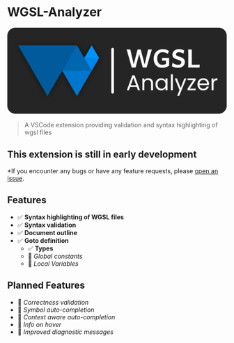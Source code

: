 # WGSL-Analyzer

![alt text](media/banner.svg)

> A VSCode extension providing validation and syntax highlighting of wgsl files

## This extension is still in early development

*If you encounter any bugs or have any feature requests, please [open an issue](https://github.com/unfinishedprogram/wgsl-analyzer/issues).

## Features

- ✅ **Syntax highlighting of WGSL files**
- ✅ **Syntax validation**
- ✅ **Document outline**
- ✅ **Goto definition**
  - ✅ **Types**
  - 🚧 *Global constants*
  - 🚧 *Local Variables*

## Planned Features

- 🚧 *Correctness validation*
- 🚧 *Symbol auto-completion*
- 🚧 *Context aware auto-completion*
- 🚧 *Info on hover*
- 🚧 *Improved diagnostic messages*
